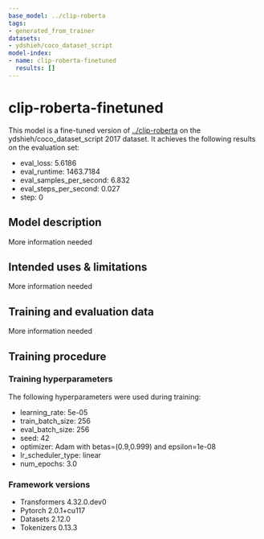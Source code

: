 ```yaml
---
base_model: ../clip-roberta
tags:
- generated_from_trainer
datasets:
- ydshieh/coco_dataset_script
model-index:
- name: clip-roberta-finetuned
  results: []
---
```


<!-- This model card has been generated automatically according to the information the Trainer had access to. You
should probably proofread and complete it, then remove this comment. -->

# clip-roberta-finetuned

This model is a fine-tuned version of [../clip-roberta](https://huggingface.co/../clip-roberta) on the ydshieh/coco_dataset_script 2017 dataset.
It achieves the following results on the evaluation set:
- eval_loss: 5.6186
- eval_runtime: 1463.7184
- eval_samples_per_second: 6.832
- eval_steps_per_second: 0.027
- step: 0

## Model description

More information needed

## Intended uses & limitations

More information needed

## Training and evaluation data

More information needed

## Training procedure

### Training hyperparameters

The following hyperparameters were used during training:
- learning_rate: 5e-05
- train_batch_size: 256
- eval_batch_size: 256
- seed: 42
- optimizer: Adam with betas=(0.9,0.999) and epsilon=1e-08
- lr_scheduler_type: linear
- num_epochs: 3.0

### Framework versions

- Transformers 4.32.0.dev0
- Pytorch 2.0.1+cu117
- Datasets 2.12.0
- Tokenizers 0.13.3
